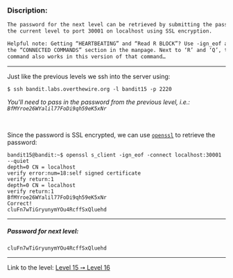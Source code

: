 ### Discription:
```txt
The password for the next level can be retrieved by submitting the password of
the current level to port 30001 on localhost using SSL encryption.

Helpful note: Getting “HEARTBEATING” and “Read R BLOCK”? Use -ign_eof and read
the “CONNECTED COMMANDS” section in the manpage. Next to ‘R’ and ‘Q’, the ‘B’
command also works in this version of that command…
```

---

Just like the previous levels we ssh into the server using:
```shell-session
$ ssh bandit.labs.overthewire.org -l bandit15 -p 2220
```

_You'll need to pass in the password from the previous level, i.e.: `BfMYroe26WYalil77FoDi9qh59eK5xNr`_

<br>


Since the password is SSL encrypted, we can use [`openssl`](https://linux.die.net/man/1/openssl) to retrieve the password:


```shell-session
bandit15@bandit:~$ openssl s_client -ign_eof -connect localhost:30001 --quiet
depth=0 CN = localhost
verify error:num=18:self signed certificate
verify return:1
depth=0 CN = localhost
verify return:1
BfMYroe26WYalil77FoDi9qh59eK5xNr
Correct!
cluFn7wTiGryunymYOu4RcffSxQluehd
```

---

##### Password for next level:
    cluFn7wTiGryunymYOu4RcffSxQluehd

---

Link to the level: [Level 15 ➙ Level 16](https://overthewire.org/wargames/bandit/bandit16.html)

